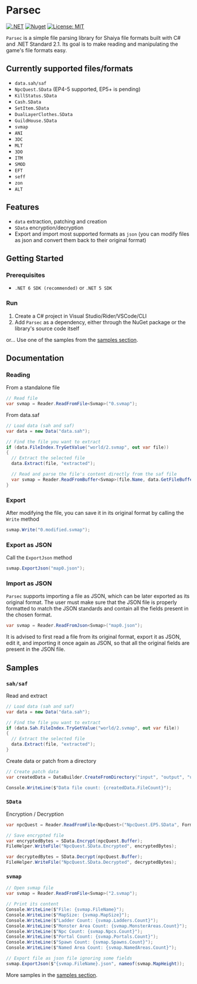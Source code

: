 # Parsec

[![.NET](https://github.com/matigramirez/Parsec/actions/workflows/dotnet.yml/badge.svg?branch=main)](https://github.com/matigramirez/Parsec/actions/workflows/dotnet.yml)
[![Nuget](https://img.shields.io/nuget/v/Parsec.svg)](https://www.nuget.org/packages/Parsec/)
[![License: MIT](https://img.shields.io/badge/License-MIT-yellow.svg)](https://opensource.org/licenses/MIT)

`Parsec` is a simple file parsing library for Shaiya file formats built with C# and .NET Standard 2.1. Its goal is to
make reading and manipulating the game's file formats easy.

## Currently supported files/formats

- `data.sah/saf`
- `NpcQuest.SData` (EP4-5 supported, EP5+ is pending)
- `KillStatus.SData`
- `Cash.SData`
- `SetItem.SData`
- `DualLayerClothes.SData`
- `GuildHouse.SData`
- `svmap`
- `ANI`
- `3DC`
- `MLT`
- `3DO`
- `ITM`
- `SMOD`
- `EFT`
- `seff`
- `zon`
- `ALT`

## Features

- `data` extraction, patching and creation
- `SData` encryption/decryption
- Export and import most supported formats as `json` (you can modify files as json and convert them back to their
  original format)

## Getting Started

### Prerequisites

- `.NET 6 SDK (recommended)` or `.NET 5 SDK`

### Run

1. Create a C# project in Visual Studio/Rider/VSCode/CLI
2. Add `Parsec` as a dependency, either through the NuGet package or the library's source code itself

or... Use one of the samples from the [samples section](https://github.com/matigramirez/Parsec/tree/main/samples).

## Documentation

### Reading

From a standalone file

```cs
// Read file
var svmap = Reader.ReadFromFile<Svmap>("0.svmap");
```

From data.saf

```cs
// Load data (sah and saf)
var data = new Data("data.sah");

// Find the file you want to extract
if (data.FileIndex.TryGetValue("world/2.svmap", out var file))
{
  // Extract the selected file
  data.Extract(file, "extracted");

  // Read and parse the file's content directly from the saf file
  var svmap = Reader.ReadFromBuffer<Svmap>(file.Name, data.GetFileBuffer(file));
}
```

### Export

After modifying the file, you can save it in its original format by calling the `Write` method

```cs
svmap.Write("0.modified.svmap");
```

### Export as JSON

Call the `ExportJson` method

```cs
svmap.ExportJson("map0.json");
```

### Import as JSON

`Parsec` supports importing a file as JSON, which can be later exported as its original format. The user must make sure
that the JSON file is properly formatted to match the JSON standards and contain all the fields present in the chosen
format.

```cs
var svmap = Reader.ReadFromJson<Svmap>("map0.json");
```

It is advised to first read a file from its original format, export it as JSON, edit it, and importing it once again as
JSON, so that all the original fields are present in the JSON file.

## Samples

### `sah/saf`

Read and extract

```cs
// Load data (sah and saf)
var data = new Data("data.sah");

// Find the file you want to extract
if (data.Sah.FileIndex.TryGetValue("world/2.svmap", out var file))
{
  // Extract the selected file
  data.Extract(file, "extracted");
}
```

Create data or patch from a directory

```cs
// Create patch data
var createdData = DataBuilder.CreateFromDirectory("input", "output", "update");

Console.WriteLine($"Data file count: {createdData.FileCount}");
```

### `SData`

Encryption / Decryption

```cs
var npcQuest = Reader.ReadFromFile<NpcQuest>("NpcQuest.EP5.SData", Format.EP5);

// Save encrypted file
var encryptedBytes = SData.Encrypt(npcQuest.Buffer);
FileHelper.WriteFile("NpcQuest.SData.Encrypted", encryptedBytes);

var decryptedBytes = SData.Decrypt(npcQuest.Buffer);
FileHelper.WriteFile("NpcQuest.SData.Decrypted", decryptedBytes);
```

### `svmap`

```cs
// Open svmap file
var svmap = Reader.ReadFromFile<Svmap>("2.svmap");

// Print its content
Console.WriteLine($"File: {svmap.FileName}");
Console.WriteLine($"MapSize: {svmap.MapSize}");
Console.WriteLine($"Ladder Count: {svmap.Ladders.Count}");
Console.WriteLine($"Monster Area Count: {svmap.MonsterAreas.Count}");
Console.WriteLine($"Npc Count: {svmap.Npcs.Count}");
Console.WriteLine($"Portal Count: {svmap.Portals.Count}");
Console.WriteLine($"Spawn Count: {svmap.Spawns.Count}");
Console.WriteLine($"Named Area Count: {svmap.NamedAreas.Count}");

// Export file as json file ignoring some fields
svmap.ExportJson($"{svmap.FileName}.json", nameof(svmap.MapHeight));
```

More samples in the [samples section](https://github.com/matigramirez/Parsec/tree/main/samples).
